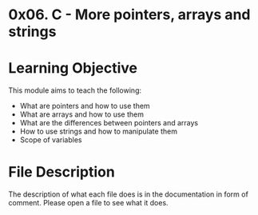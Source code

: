 # 0x06. C - More pointers, arrays and strings
# Learning Objective
This module aims to teach the following: 
* What are pointers and how to use them
* What are arrays and how to use them
* What are the differences between pointers and arrays
* How to use strings and how to manipulate them
* Scope of variables
# File Description
The description of what each file does is in the documentation in form of comment. Please open a file to see what it does.
